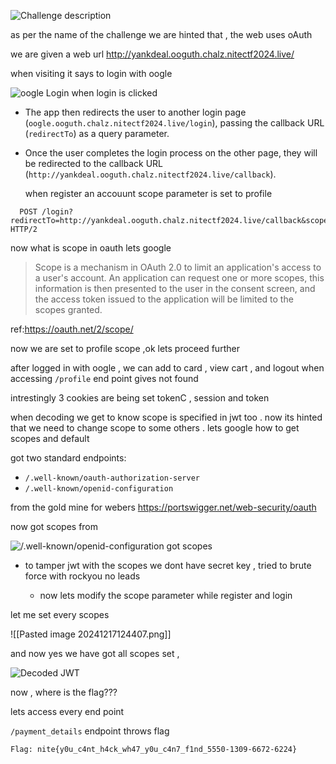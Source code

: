 ![Challenge description](Pasted%20image%2020241217120045.png)



as per the name of the challenge we are hinted that , the web uses oAuth 

we are given a web url http://yankdeal.ooguth.chalz.nitectf2024.live/

when visiting it says to login with oogle 

![oogle Login](Pasted%20image%2020241217120440.png)
when login is clicked 
- The app then redirects the user to another login page (`oogle.ooguth.chalz.nitectf2024.live/login`), passing the callback URL (`redirectTo`) as a query parameter.
- Once the user completes the login process on the other page, they will be redirected to the callback URL (`http://yankdeal.ooguth.chalz.nitectf2024.live/callback`).
  
  
  when register an accouunt  scope parameter is set to profile 
  
```
  POST /login?redirectTo=http://yankdeal.ooguth.chalz.nitectf2024.live/callback&scope=profile HTTP/2
```

now what is scope in oauth lets google 

>Scope is a mechanism in OAuth 2.0 to limit an application's access to a user's account. An application can request one or more scopes, this information is then presented to the user in the consent screen, and the access token issued to the application will be limited to the scopes granted.

ref:https://oauth.net/2/scope/


now we are set to profile scope ,ok lets proceed further


after logged in with oogle , we can add to card , view cart , and logout 
when accessing `/profile` end point  gives not found

intrestingly 3 cookies are being set tokenC , session and token

when decoding we get to know scope is specified in jwt too . now its hinted that we need to change scope to some others . lets google how to get scopes and default 

got two  standard endpoints:

- `/.well-known/oauth-authorization-server`
- `/.well-known/openid-configuration`

from the gold mine for webers https://portswigger.net/web-security/oauth


now got scopes from 

![/.well-known/openid-configuration got scopes](Pasted%20image%2020241217123951.png)

- to tamper jwt with the scopes we dont have secret key , tried to brute force with rockyou no leads 
  
  - now lets modify the scope parameter while register and login

let me set every scopes

![[Pasted image 20241217124407.png]]

and now yes we have got all scopes set , 

![Decoded JWT](Pasted%20image%2020241217124556.png)


now , where is the flag???

lets access every end point 

``/payment_details`` endpoint throws flag


``Flag: nite{y0u_c4nt_h4ck_wh47_y0u_c4n7_f1nd_5550-1309-6672-6224}``









  

